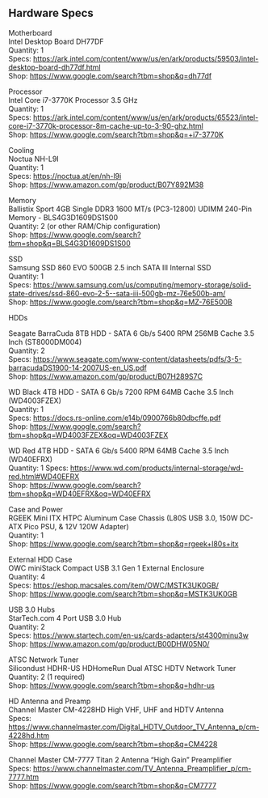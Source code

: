 ## Hardware Specs 

Motherboard  
Intel Desktop Board DH77DF  
Quantity: 1  
Specs: https://ark.intel.com/content/www/us/en/ark/products/59503/intel-desktop-board-dh77df.html  
Shop: https://www.google.com/search?tbm=shop&q=dh77df  

Processor  
Intel Core i7-3770K Processor 3.5 GHz  
Quantity: 1  
Specs: https://ark.intel.com/content/www/us/en/ark/products/65523/intel-core-i7-3770k-processor-8m-cache-up-to-3-90-ghz.html  
Shop: https://www.google.com/search?tbm=shop&q=+i7-3770K  

Cooling  
Noctua NH-L9I  
Quantity: 1  
Specs: https://noctua.at/en/nh-l9i  
Shop: https://www.amazon.com/gp/product/B07Y892M38  

Memory  
Ballistix Sport 4GB Single DDR3 1600 MT/s (PC3-12800) UDIMM 240-Pin Memory - BLS4G3D1609DS1S00  
Quantity: 2 (or other RAM/Chip configuration)  
Shop: https://www.google.com/search?tbm=shop&q=BLS4G3D1609DS1S00  

SSD  
Samsung SSD 860 EVO 500GB 2.5 inch SATA III Internal SSD  
Quantity: 1  
Specs: https://www.samsung.com/us/computing/memory-storage/solid-state-drives/ssd-860-evo-2-5--sata-iii-500gb-mz-76e500b-am/  
Shop: https://www.google.com/search?tbm=shop&q=MZ-76E500B  

HDDs  

Seagate BarraCuda 8TB HDD - SATA 6 Gb/s 5400 RPM 256MB Cache 3.5 Inch (ST8000DM004)  
Quantity: 2  
Specs:  https://www.seagate.com/www-content/datasheets/pdfs/3-5-barracudaDS1900-14-2007US-en_US.pdf  
Shop: https://www.amazon.com/gp/product/B07H289S7C  

WD Black 4TB HDD - SATA 6 Gb/s 7200 RPM 64MB Cache 3.5 Inch (WD4003FZEX)  
Quantity: 1  
Specs: https://docs.rs-online.com/e14b/0900766b80dbcffe.pdf  
Shop: https://www.google.com/search?tbm=shop&q=WD4003FZEX&oq=WD4003FZEX

WD Red 4TB HDD - SATA 6 Gb/s 5400 RPM 64MB Cache 3.5 Inch (WD40EFRX)  
Quantity: 1 
Specs: https://www.wd.com/products/internal-storage/wd-red.html#WD40EFRX  
Shop: https://www.google.com/search?tbm=shop&q=WD40EFRX&oq=WD40EFRX  

Case and Power  
RGEEK Mini ITX HTPC Aluminum Case Chassis (L80S USB 3.0, 150W DC-ATX Pico PSU, & 12V 120W Adapter)  
Quantity: 1  
Shop: https://www.google.com/search?tbm=shop&q=rgeek+l80s+itx  

External HDD Case  
OWC miniStack Compact USB 3.1 Gen 1 External Enclosure  
Quantity: 4  
Specs: https://eshop.macsales.com/item/OWC/MSTK3UK0GB/  
Shop: https://www.google.com/search?tbm=shop&q=MSTK3UK0GB  

USB 3.0 Hubs  
StarTech.com 4 Port USB 3.0 Hub  
Quantity: 2  
Specs:  https://www.startech.com/en-us/cards-adapters/st4300minu3w  
Shop: https://www.amazon.com/gp/product/B00DHW05N0/  

ATSC Network Tuner  
Silicondust HDHR-US HDHomeRun Dual ATSC HDTV Network Tuner  
Quantity: 2 (1 required)  
Shop: https://www.google.com/search?tbm=shop&q=hdhr-us  

HD Antenna and Preamp  
Channel Master CM-4228HD High VHF, UHF and HDTV Antenna  
Specs: https://www.channelmaster.com/Digital_HDTV_Outdoor_TV_Antenna_p/cm-4228hd.htm  
Shop: https://www.google.com/search?tbm=shop&q=CM4228  

Channel Master CM-7777 Titan 2 Antenna “High Gain” Preamplifier  
Specs: https://www.channelmaster.com/TV_Antenna_Preamplifier_p/cm-7777.htm  
Shop: https://www.google.com/search?tbm=shop&q=CM7777  
